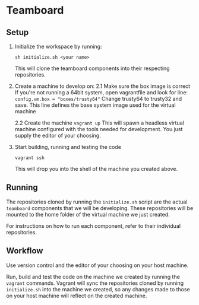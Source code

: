 # Teamboard

## Setup

1. Initialize the workspace by running:
	```
	sh initialize.sh <your name>
	```
	This will clone the teamboard components into their respecting repositories.

2. Create a machine to develop on:
	2.1 Make sure the box image is correct
		If you're not running a 64bit system, open vagrantfile and look for line:
		```
		config.vm.box = "boxes/trusty64"
		```
		Change trusty64 to trusty32 and save. This line defines the base system image 
		used for the virtual machine
		
	2.2 Create the machine
		```
		vagrant up
		```
		This will spawn a headless virtual machine configured with the tools needed
		for development. You just supply the editor of your choosing.

3. Start building, running and testing the code
	```
	vagrant ssh
	```
	This will drop you into the shell of the machine you created above.

## Running

The repositories cloned by running the `initialize.sh` script are the actual
`teamboard` components that we will be developing. These repositories will be
mounted to the home folder of the virtual machine we just created.

For instructions on how to run each component, refer to their individual
repositories.

## Workflow

Use version control and the editor of your choosing on your host machine.

Run, build and test the code on the machine we created by running the `vagrant`
commands. Vagrant will sync the repositories cloned by running `initialize.sh`
into the machine we created, so any changes made to those on your host machine
will reflect on the created machine.
